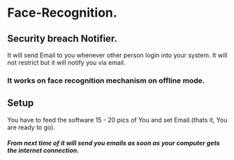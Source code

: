 # Face-Recognition.
## Security breach Notifier.

It will send Email to you whenever other person login into your system. It will not restrict but it will notify you via email.

### It works on face recognition mechanism on offline mode.
## Setup
You have to feed the software 15 - 20 pics of You and set Email.(thats it, You are ready to go).

##### From next time of it will send you emails as soon as your computer gets the internet connection. 
